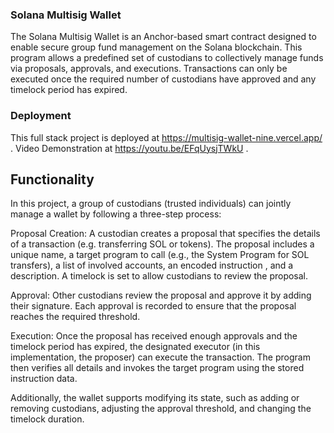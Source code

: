 ### Solana Multisig Wallet

The Solana Multisig Wallet is an Anchor-based smart contract designed to enable secure group fund management on the Solana blockchain. This program allows a predefined set of custodians to collectively manage funds via proposals, approvals, and executions. Transactions can only be executed once the required number of custodians have approved and any timelock period has expired.

### Deployment

This full stack project is deployed at https://multisig-wallet-nine.vercel.app/ .
Video Demonstration at https://youtu.be/EFqUysjTWkU .

## Functionality

In this project, a group of custodians (trusted individuals) can jointly manage a wallet by following a three-step process:

Proposal Creation:
A custodian creates a proposal that specifies the details of a transaction (e.g. transferring SOL or tokens). The proposal includes a unique name, a target program to call (e.g., the System Program for SOL transfers), a list of involved accounts, an encoded instruction , and a description. A timelock is set to allow custodians to review the proposal.

Approval:
Other custodians review the proposal and approve it by adding their signature. Each approval is recorded to ensure that the proposal reaches the required threshold.

Execution:
Once the proposal has received enough approvals and the timelock period has expired, the designated executor (in this implementation, the proposer) can execute the transaction. The program then verifies all details and invokes the target program using the stored instruction data.

Additionally, the wallet supports modifying its state, such as adding or removing custodians, adjusting the approval threshold, and changing the timelock duration.

